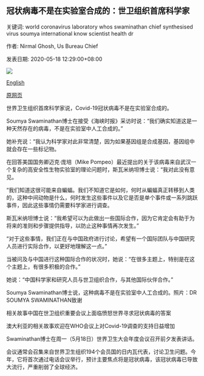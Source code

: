 ## 冠状病毒不是在实验室合成的：世卫组织首席科学家

关键词: world coronavirus laboratory whos swaminathan chief synthesised virus soumya international know scientist health dr

作者: Nirmal Ghosh, Us Bureau Chief

发表日期: 2020-05-18 12:29:00+08:00

![](https://www.straitstimes.com/sites/default/files/styles/x_large/public/articles/2020/05/18/ym-wuhanlab-180520.jpg?itok=0EEoYafr)

[English](Coronavirus%20was%20not%20synthesised%20in%20a%20laboratory%3A%20WHO%27s%20chief%20scientist.md)

[原网页](https://www.straitstimes.com/world/united-states/coronavirus-was-not-synthesized-in-a-laboratory-whos-chief-scientist)

世界卫生组织首席科学家说，Covid-19冠状病毒不是在实验室合成的。

Soumya Swaminathan博士在接受《海峡时报》采访时说：“我们确实知道这是一种天然存在的病毒，不是在实验室中人工合成的。”

她补充说：“我认为科学家对此非常清楚，因为如果基因组是合成基因，基因组中就会存在一些标记物。

在回答美国国务卿迈克·庞培（Mike Pompeo）最近提出的关于该病毒来自武汉一个复杂的高安全性生物实验室的理论问题时，斯瓦米纳坦博士说：“我对此没有意见。

“我们知道这很可能来自蝙蝠。我们不知道它是如何，何时从蝙蝠真正转移到人类的，这种中间动物是什么，何时发生这些事件以及它是否是单个事件或一系列跳跃事件，因此这些事情仍需要科学家进行调查。

斯瓦米纳坦博士说：“我希望可以为此做出一些国际合作，因为它肯定会有助于为将来的准则和步骤提供指导，以防止这种事情再次发生。”

“对于这些事情，我们正在与中国政府进行讨论，希望有一个国际团队与中国研究人员进行实际合作，以更好地理解这一点。”

当被问及与中国进行这种国际合作的状况时，她说：“在很多主题上，特别是在这个主题上，有很多积极的合作。”

她说：“中国科学家和研究人员与世卫组织合作，与其他国际伙伴合作。”



Soumya Swaminathan博士说，这种病毒不是在实验室中人工合成的。照片：DR SOUMYA SWAMINATHAN致谢



相关故事中国在世卫组织重要会议上面临愤怒世界寻求冠状病毒的答案

澳大利亚的相关故事欢迎在WHO会议上对Covid-19调查的支持日益增加

Swaminathan博士在周一（5月18日）世界卫生大会年度会议召开前夕发表讲话。

会议通常会召集来自世界卫生组织194个会员国的日内瓦代表，讨论卫生问题。今年，它将首次通过电话会议举行，预计主要焦点将是冠状病毒，该冠状病毒已导致大流行，严重削弱了全球经济。